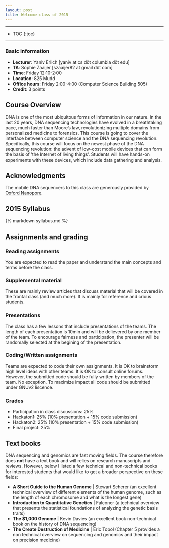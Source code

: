 ```yaml
---
layout: post
title: Welcome class of 2015
---
```


---
* TOC
{:toc}

---

### Basic information
* **Lecturer**: Yaniv Erlich  [yaniv at  cs döt columbia döt edu]
* **TA**: Sophie Zaaijer [szaaijer82 at gmail döt com]
* **Time**: Friday 12:10-2:00
* **Location**: 825 Mudd
* **Office hours**: Friday 2:00-4:00 (Computer Science Building 505)
* **Credit**: 3 points

## Course Overview

DNA is one of the most ubiquitous forms of information in our nature.  In the last 20 years, DNA sequencing technologies have evolved in a breathtaking pace, much faster than Moore’s law, revolutionizing multiple domains from personalized medicine to forensics. This course is going to cover the interface between computer science and the DNA sequencing revolution. Specifically, this course will focus on the newest phase of the DNA sequencing revolution: the advent of low-cost mobile devices that can form the basis of 'the Internet of living things’. Students will have hands-on experiments with these devices, which include data gathering and analysis.  

## Acknowledgments

The mobile DNA sequencers to this class are generously provided by [Oxford Nanopore](https://www.nanoporetech.com/).


## 2015 Syllabus
{% markdown syllabus.md %}

## Assignments and grading

### Reading assignments
You are expected to read the paper and understand the main concepts and terms before the class.

### Supplemental material
These are mainly review articles that discuss material that will be covered in the frontal class (and much more). It is mainly for reference and crious students. 

### Presentations
The class has a few lessons that include presentations of the teams. The length of each presentation is 10min and will be delievered by one member of the team. To encourage fairness and participation, the presenter will be randomally selected at the begining of the presentation.

### Coding/Written assignments
Teams are expected to code their own assignments. It is OK to brainstorm high level ideas with other teams. It is OK to consult online forums. However, the submitted code should be fully written by members of the team. No exception.
To maximize impact all code should be submitted under GNUv2 liscence. 

### Grades

+ Participation in class discussions: 25%
+ Hackaton1: 25% (10% presentation + 15% code submission)
+ Hackaton2: 25% (10% presentation + 15% code submission)
+ Final project: 25%

## Text books
DNA sequencing and genomics are fast moving fields. The course therefore does **not** have a text book and will relies on research manuscripts and reviews.
However, below I listed a few technical and non-technical books for interested students that would like to get a broader perspective on these fields:

+ **A Short Guide to the Human Genome** \| Stewart Scherer (an excellent technical overview of different elements of the human genome, such as the length of each chromosome and what is the longest gene)
+ **Introduction to Quantitative Genetics** \| Falconer (a technical overview that presents the statistical foundations of analyzing the genetic basis traits)
+ **The $1,000 Genome** \| Kevin Davies (an excellent book non-technical book on the history of DNA sequencing)
+ **The Create Destruction of Medicine** \| Eric Topol (Chapter 5 provides a non technical overview on sequencing and genomics and their impact on precision medicine)


